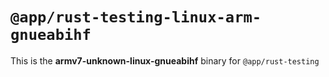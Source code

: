# `@app/rust-testing-linux-arm-gnueabihf`

This is the **armv7-unknown-linux-gnueabihf** binary for `@app/rust-testing`
